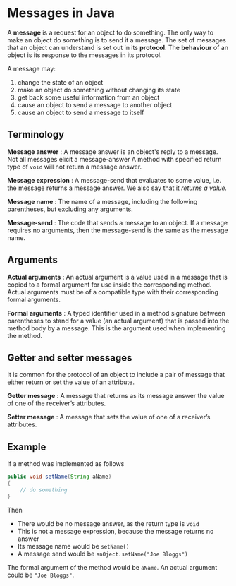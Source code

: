 # Messages in Java

A **message** is a request for an object to do something.
The only way to make an object do something is to send it a message.
The set of messages that an object can understand is set out in its **protocol**.
The **behaviour** of an object is its response to the messages in its protocol.

A message may:

1. change the state of an object
2. make an object do something without changing its state
3. get back some useful information from an object
4. cause an object to send a message to another object
5. cause an object to send a message to itself

## Terminology

**Message answer**
: A message answer is an object's reply to a message.
Not all messages elicit a message-answer
A method with specified return type of `void` will not return a message answer.

**Message expression**
: A message-send that evaluates to some value, i.e. the message returns a message answer.
We also say that it *returns a value.*

**Message name**
: The name of a message, including the following parentheses, but excluding any arguments.

**Message-send**
: The code that sends a message to an object.
If a message requires no arguments, then the message-send is the same as the message name.

## Arguments

**Actual arguments**
: An actual argument is a value used in a message that is copied to a formal argument for use inside the corresponding method.
Actual arguments must be of a compatible type with their corresponding formal arguments.

**Formal arguments**
: A typed identifier used in a method signature between parentheses to stand for a value (an actual argument) that is passed into the method body by a message.
This is the argument used when implementing the method.

## Getter and setter messages

It is common for the protocol of an object to include a pair of message that either return or set the value of an attribute.

**Getter message**
: A message that returns as its message answer the value of one of the receiver’s attributes.

**Setter message**
: A message that sets the value of one of a receiver’s attributes.

## Example

If a method was implemented as follows

~~~java
public void setName(String aName)
{
    // do something
}
~~~

Then

- There would be no message answer, as the return type is `void`
- This is not a message expression, because the message returns no answer
- Its message name would be `setName()`
- A message send would be `anOject.setName("Joe Bloggs")`

The formal argument of the method would be `aName`.
An actual argument could be `"Joe Bloggs"`.
